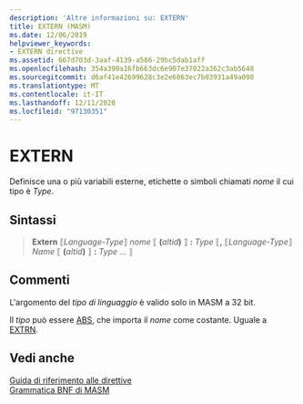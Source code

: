 ```yaml
---
description: 'Altre informazioni su: EXTERN'
title: EXTERN (MASM)
ms.date: 12/06/2019
helpviewer_keywords:
- EXTERN directive
ms.assetid: 667d703d-3aaf-4139-a586-29bc5dab1aff
ms.openlocfilehash: 354a390a16fb663dc6e907e37022a362c3ab5648
ms.sourcegitcommit: d6af41e42699628c3e2e6063ec7b03931a49a098
ms.translationtype: MT
ms.contentlocale: it-IT
ms.lasthandoff: 12/11/2020
ms.locfileid: "97130351"
---
```

# <a name="extern"></a>EXTERN

Definisce una o più variabili esterne, etichette o simboli chiamati *nome* il cui tipo è *Type*.

## <a name="syntax"></a>Sintassi

> **Extern** ⟦*Language-Type*⟧ *nome* ⟦ __(__*altid*__)__ ⟧ __:__ *Type* ⟦__,__ ⟦*Language-Type*⟧ *Name* ⟦ __(__*altid*__)__ ⟧ __:__ *Type* ... ⟧

## <a name="remarks"></a>Commenti

L'argomento del *tipo di linguaggio* è valido solo in MASM a 32 bit.

Il *tipo* può essere [ABS](operator-abs.md), che importa il *nome* come costante. Uguale a [EXTRN](extrn.md).

## <a name="see-also"></a>Vedi anche

[Guida di riferimento alle direttive](directives-reference.md)\
[Grammatica BNF di MASM](masm-bnf-grammar.md)
